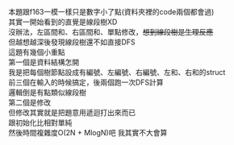 本題跟f163一模一樣只是數字小了點(資料夾裡的code兩個都會過)<br>
其實一開始看到的直覺是線段樹XD<br>
沒辦法，左區間和、右區間和、單點修改，~~想到線段樹是生理反應~~<br>
但越想越深後發現線段樹還不如直接DFS<br>
這題有幾個小重點<br>
第一個是資料結構怎開<br>
我是把每個樹節點設成有編號、左編號、右編號、左和、右和的struct<br>
前三個在輸入的時候搞定，後兩個跑一次DFS計算<br>
邏輯倒是有點類似線段樹<br>
第二個是修改<br>
但修改其實就是把題意用遞迴打出來而已<br>
跟初始化比相對單純<br>
然後時間複雜度O(2N + MlogN)吧 我其實不大會算<br>
